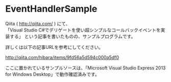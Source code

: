 ﻿EventHandlerSample
===========

Qiita ( http://qiita.com/ ) にて、    
「Visual Studio C#でデリゲートを使い超シンプルなコールバックイベントを実装する」
という記事を書いたものの、サンプルプログラムです。

詳しくは以下の記事URLを参考にしてください。

http://qiita.com/hibara/items/9fd56a5d594c000a5df0

ここに置かれているサンプルソースは、「Microsoft Visual Studio Express 2013 for Windows Desktop」で動作確認済みです。




